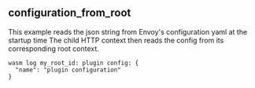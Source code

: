 ## configuration_from_root

This example reads the json string from Envoy's configuration yaml at the startup time
The child HTTP context then reads the config from its corresponding root context.

```
wasm log my_root_id: plugin config: {
  "name": "plugin configuration"
}
```
